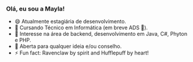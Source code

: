 ### Olá, eu sou a Mayla!


- 😄 Atualmente estagiária de desenvolvimento.
- 🌱 Cursando Técnico em Informática (em breve ADS 👀).
- 🔭 Interesse na área de backend, desenvolvimento em Java, C#, Phyton e PHP.
- 💬 Aberta para qualquer ideia e/ou conselho.
- ⚡ Fun fact: Ravenclaw by spirit and Hufflepuff by heart!

